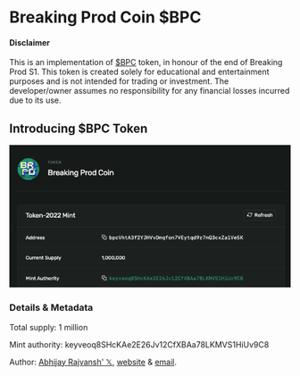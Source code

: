 
# Breaking Prod Coin $BPC

#### Disclaimer

This is an implementation of [$BPC](https://explorer.solana.com/address/bpcVhtA3f2YJHVvDmqfon7VEytqd9r7nQ3cxZa1Ve5K?cluster=devnet) token, in honour of the end of Breaking Prod S1. This token is created solely for educational and entertainment purposes and is not intended for trading or investment. The developer/owner assumes no responsibility for any financial losses incurred due to its use.


## Introducing $BPC Token

![$BPC Solana Explorer](https://raw.githubusercontent.com/abhijayrajvansh/breakingprodcoin/refs/heads/main/bpc-solana-explorer.png)

### Details & Metadata

Total supply: 1 million

Mint authority: keyveoq8SHcKAe2E26Jv12CfXBAa78LKMVS1HiUv9C8

Author: [Abhijay Rajvansh' 𝕏](https://x.com/rajvanshx), [website](https://www.abhijayrajvansh.com/) & [email](mailto:abhijayrajvansh01@gmail.com).
